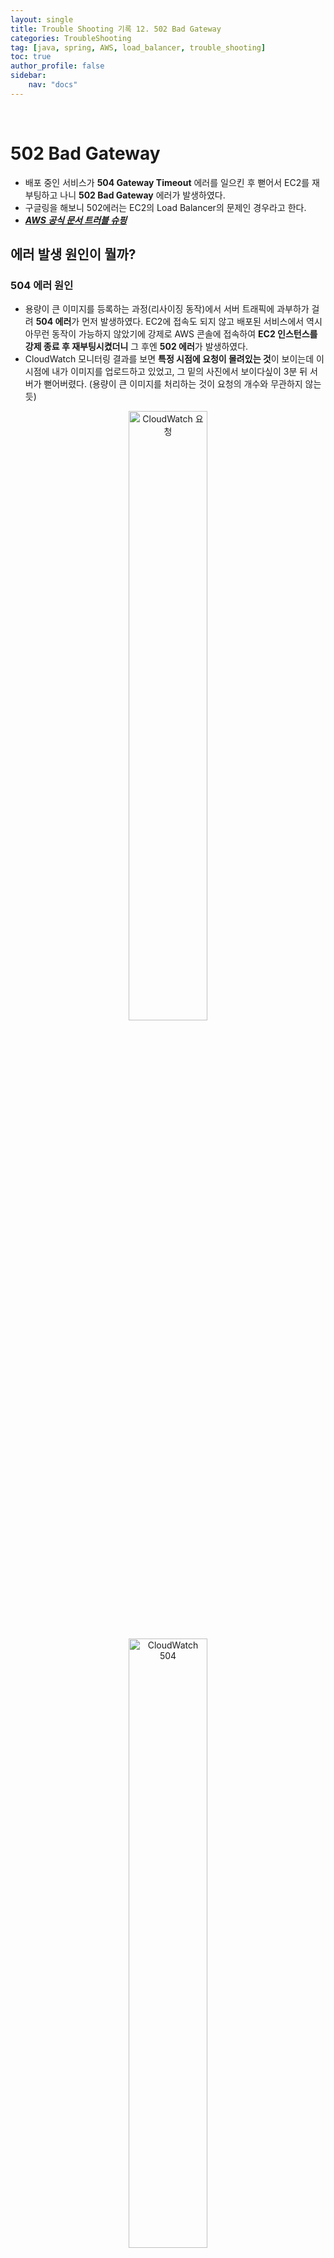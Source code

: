 ```yaml
---
layout: single
title: Trouble Shooting 기록 12. 502 Bad Gateway
categories: TroubleShooting
tag: [java, spring, AWS, load_balancer, trouble_shooting]
toc: true 
author_profile: false
sidebar:
    nav: "docs"
---
```


<br/>

# 502 Bad Gateway

- 배포 중인 서비스가 **504 Gateway Timeout** 에러를 일으킨 후 뻗어서 EC2를 재부팅하고 나니 **502 Bad Gateway** 에러가 발생하였다. 
- 구글링을 해보니 502에러는 EC2의 Load Balancer의 문제인 경우라고 한다.
- ***[AWS 공식 문서 트러블 슈핑](https://docs.aws.amazon.com/elasticloadbalancing/latest/application/load-balancer-troubleshooting.html#http-502-issues)***

## 에러 발생 원인이 뭘까?

### 504 에러 원인

- 용량이 큰 이미지를 등록하는 과정(리사이징 동작)에서 서버 트래픽에 과부하가 걸려 **504 에러**가 먼저 발생하였다. EC2에 접속도 되지 않고 배포된 서비스에서 역시 아무런 동작이 가능하지 않았기에 강제로 AWS 콘솔에 접속하여 **EC2 인스턴스를 강제 종료 후 재부팅시켰더니** 그 후엔 **502 에러**가 발생하였다.
- CloudWatch 모니터링 결과를 보면 **특정 시점에 요청이 몰려있는 것**이 보이는데 이 시점에 내가 이미지를 업로드하고 있었고, 그 밑의 사진에서 보이다싶이 3분 뒤 서버가 뻗어버렸다. (용량이 큰 이미지를 처리하는 것이 요청의 개수와 무관하지 않는듯)

<p align="center"><img src="https://user-images.githubusercontent.com/97505799/206151079-efa41687-d8a6-4ac0-a8b9-ab73a8716aba.png" alt="CloudWatch 요청" width="50%"></p>

<p align="center"><img src="https://user-images.githubusercontent.com/97505799/206151980-2c7158ea-c2bf-42c4-8100-5f0d79197f50.png" alt="CloudWatch 504" width="50%"></p>

- 따라서 용량이 큰 이미지를 리사이징하는 과정에서 과부하가 걸려 504 에러가 발생한 것으로 유추할 수 있다.

### 그럼 502 에러는 왜??

- 난 504 에러가 발생한 후 EC2 인스턴스를 재시작하였고, 완전히 재시작이 되고 나니 504 에러가 504 에러로 변경됐다.
- 앞서 언급한 것처럼 로드 밸런서의 문제인 것 같아 [EC2] - [로드 밸런싱] - [대상 그룹] 탭에 들어가보니 아래와 같이 <span style="color: red">**unhealthy**</span>로 상태가 나와있는 것을 알 수 있었다.

<p align="center"><img src="https://user-images.githubusercontent.com/97505799/206148927-7cd88140-b138-4a32-a992-261780c3404a.png" alt="그룹 상태" width="70%"></p>

- 쉽게 얘기하면 대상 인스턴스(여기서는 배포 중인 서비스 EC2)의 80포트의 상태가 좋지 않다 이런 의미이다.
- 먼저 로드 밸런서의 로그를 살펴보고 싶었으나 **로드 밸랜서 액세스 로그를 활성화시키면 비용이 발생하기에** 이를 활성화 시킨 적이 없어 로그를 따로 살펴볼 수 없었다.
- 또한 EC2와 서비스 자체는 정상적으로 실행 중인 상태였기에 별 다른 에러를 볼 수 있는 곳이 없었다.

## 뭘 잘못했을까?

- 결론부터 말하자면 `nginx`가 꺼져있었다.
- 위의 과정까지 도달했을 때, 난 로드 밸런서가 80포트를 사용하지 못하는 점에 주목을 하였다. 즉, **EC2도 멀쩡하고 Spring Server 역시 멀쩡한데 80포트를 사용하지 못하는 이유가 뭘까?** 라는 점에서 접근하였고 매우 당연하기에 신경쓰지 않은, 바보같은 곳에서 문제의 원인을 찾을 수 있었다.
- EC2에 jar 파일이 실행 중인 것은 맞았으나 nginxr가 꺼져있었기에 로드 밸런서가 EC2의 80포트에 접근하지 못하였던 것이다.
- `ps -ef | grep java`를 입력했을 때 실행 중인 프로세스가 너무 명확하게 보였기에 당연히 nginx 역시 켜져있을 거라 생각했는데 아니었다..ㅠㅠ
- nginx를 시작해주고 나니 정상적으로 서비스에 접근할 수 있는 것을 확인하였다!

# 결론

- EC2 인스턴스를 재부팅한 후라면 nginx 상태 체크를 무조건 하자!!
- 아직 nginx, 로드 밸런서, 포트 포워딩같은 네트워크 관련 지식이 부족하다는 것을 깨달았습니다.
- 위 내용들을 다시 한 번 정리를 하는 시간을 갖도록 해야겠습니다.
